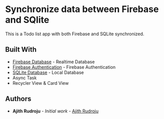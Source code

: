 # Synchronize data between Firebase and SQlite

This is a Todo list app with both Firebase and SQLite synchronized.

## Built With

* [Firebase Database](https://firebase.google.com/) - Realtime Database
* [Firebase Authentication](https://firebase.google.com/) - Firebase Authentication
* [SQLite Database](https://www.sqlite.org/index.html) - Local Database
* Async Task
* Recycler View & Card View

## Authors
* **Ajith Rudroju** - *Initial work* - [Ajith Rudroju](https://github.com/ajithr1)
